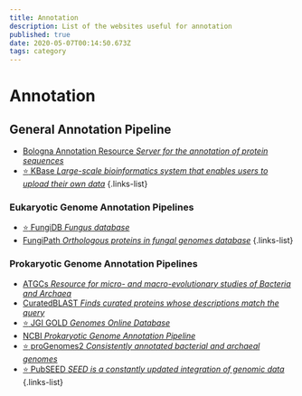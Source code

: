 ```yaml
---
title: Annotation
description: List of the websites useful for annotation
published: true
date: 2020-05-07T00:14:50.673Z
tags: category
---
```


# Annotation

## General Annotation Pipeline

- [Bologna Annotation Resource *Server for the annotation of protein sequences*](https://vdclab-wiki.herokuapp.com/annotation/general_annotation/bologna-annotation-resource/)
- [:star: KBase *Large-scale bioinformatics system that enables users to upload their own data*](https://vdclab-wiki.herokuapp.com/databases/general_databases/KBase/)
{.links-list}

### Eukaryotic Genome Annotation Pipelines

- [:star: FungiDB *Fungus database*](https://vdclab-wiki.herokuapp.com/databases/data-integration/FungiDB/)
- [FungiPath *Orthologous proteins in fungal genomes database*](https://vdclab-wiki.herokuapp.com/databases/data-integration/FUNGIpath/)
{.links-list}

### Prokaryotic Genome Annotation Pipelines

- [ATGCs *Resource for micro- and macro-evolutionary studies of Bacteria and Archaea*](https://vdclab-wiki.herokuapp.com/en/databases/general_databases/ATCGs)
- [CuratedBLAST *Finds curated proteins whose descriptions match the query*](https://vdclab-wiki.herokuapp.com/annotation/prokaryotic/CuratedBLAST/)
- [:star: JGI GOLD *Genomes Online Database*](https://vdclab-wiki.herokuapp.com/databases/data-integration/JGI-GOLD/)
- [NCBI *Prokaryotic Genome Annotation Pipeline*](https://vdclab-wiki.herokuapp.com/en/annotation/prokaryotic/NCBI-PGAP)
- [:star: proGenomes2 *Consistently annotated bacterial and archaeal genomes*](https://vdclab-wiki.herokuapp.com/annotation/prokaryotic/proGenomes2/)
- [:star: PubSEED *SEED is a constantly updated integration of genomic data*](https://vdclab-wiki.herokuapp.com/en/databases/bacterial-databases/pubseed)
{.links-list}
